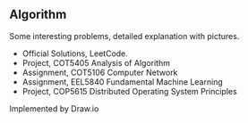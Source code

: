 ## Algorithm

Some interesting problems, detailed explanation with pictures.


- Official Solutions, LeetCode.
- Project, COT5405 Analysis of Algorithm
- Assignment, COT5106 Computer Network
- Assignment, EEL5840 Fundamental Machine Learning
- Project, COP5615 Distributed Operating System Principles


Implemented by Draw.io
